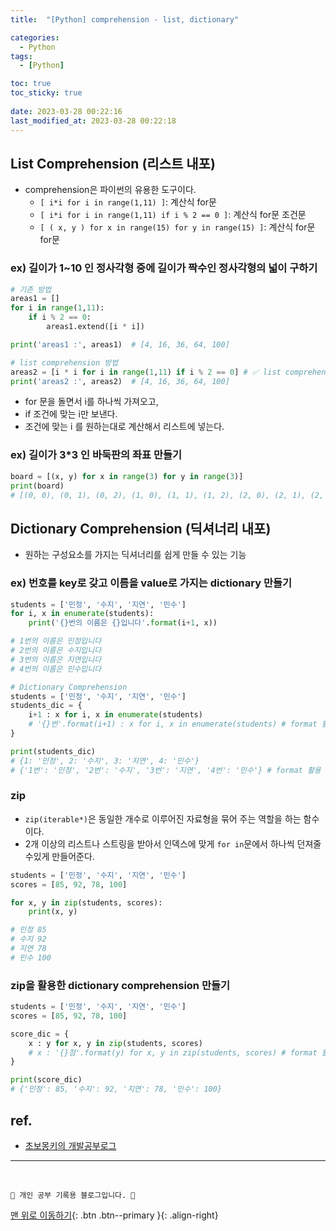 ```yaml
---
title:  "[Python] comprehension - list, dictionary"

categories:
  - Python
tags:
  - [Python]

toc: true
toc_sticky: true
 
date: 2023-03-28 00:22:16
last_modified_at: 2023-03-28 00:22:18
---
```



## List Comprehension (리스트 내포)

- comprehension은 파이썬의 유용한 도구이다.
    - `[ i*i for i in range(1,11) ]`: 계산식 for문
    - `[ i*i for i in range(1,11) if i % 2 == 0 ]`: 계산식 for문 조건문
    - `[ ( x, y ) for x in range(15) for y in range(15) ]`: 계산식 for문 for문

### ex) 길이가 1~10 인 정사각형 중에 길이가 짝수인 정사각형의 넓이 구하기
```py
# 기존 방법
areas1 = []
for i in range(1,11):
    if i % 2 == 0:
        areas1.extend([i * i])

print('areas1 :', areas1)  # [4, 16, 36, 64, 100]
```

```py
# list comprehension 방법
areas2 = [i * i for i in range(1,11) if i % 2 == 0] # ✅ list comprehension
print('areas2 :', areas2)  # [4, 16, 36, 64, 100]
```
- for 문을 돌면서 i를 하나씩 가져오고,
- if 조건에 맞는 i만 보낸다.
- 조건에 맞는 i 를 원하는대로 계산해서 리스트에 넣는다.

### ex) 길이가 3*3 인 바둑판의 좌표 만들기
```py
board = [(x, y) for x in range(3) for y in range(3)]
print(board)
# [(0, 0), (0, 1), (0, 2), (1, 0), (1, 1), (1, 2), (2, 0), (2, 1), (2, 2)]
```

## Dictionary Comprehension (딕셔너리 내포)

- 원하는 구성요소를 가지는 딕셔너리를 쉽게 만들 수 있는 기능

### ex) 번호를 key로 갖고 이름을 value로 가지는 dictionary 만들기

```py
students = ['민정', '수지', '지연', '민수']
for i, x in enumerate(students):
    print('{}번의 이름은 {}입니다'.format(i+1, x))

# 1번의 이름은 민정입니다
# 2번의 이름은 수지입니다
# 3번의 이름은 지연입니다
# 4번의 이름은 민수입니다
```
```py
# Dictionary Comprehension
students = ['민정', '수지', '지연', '민수']
students_dic = {
    i+1 : x for i, x in enumerate(students)
    # '{}번'.format(i+1) : x for i, x in enumerate(students) # format 활용
}

print(students_dic)
# {1: '민정', 2: '수지', 3: '지연', 4: '민수'}
# {'1번': '민정', '2번': '수지', '3번': '지연', '4번': '민수'} # format 활용
```

### zip
- `zip(iterable*)`은 동일한 개수로 이루어진 자료형을 묶어 주는 역할을 하는 함수이다.
- 2개 이상의 리스트나 스트링을 받아서 인덱스에 맞게 `for in`문에서 하나씩 던져줄 수있게 만들어준다.

```py
students = ['민정', '수지', '지연', '민수']
scores = [85, 92, 78, 100]

for x, y in zip(students, scores):
    print(x, y)

# 민정 85
# 수지 92
# 지연 78
# 민수 100  
```

### zip을 활용한 dictionary comprehension 만들기

```py
students = ['민정', '수지', '지연', '민수']
scores = [85, 92, 78, 100]

score_dic = {
    x : y for x, y in zip(students, scores)
    # x : '{}점'.format(y) for x, y in zip(students, scores) # format 활용
}

print(score_dic)
# {'민정': 85, '수지': 92, '지연': 78, '민수': 100}
```







## ref.
- [초보몽키의 개발공부로그](https://wayhome25.github.io/python/2017/02/26/py-17-comprehension/)



***
<br>

    💛 개인 공부 기록용 블로그입니다. 👻

[맨 위로 이동하기](#){: .btn .btn--primary }{: .align-right}